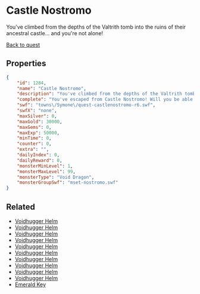 # Castle Nostromo

You've climbed from the depths of the Valtrith tomb into the ruins of their ancestral castle... and you're not alone!

[Back to quest](../quests.md)

## Properties

```json
{
    "id": 1284,
    "name": "Castle Nostromo",
    "description": "You've climbed from the depths of the Valtrith tomb into the ruins of their ancestral castle... and you're not alone!",
    "complete": "You've escaped from Castle Nostromo! Will you be able to use what you've learnt about Jaysun though?",
    "swf": "towns\/Symone\/quest-castlenostromo-r6.swf",
    "swfX": "none",
    "maxSilver": 0,
    "maxGold": 30000,
    "maxGems": 0,
    "maxExp": 50000,
    "minTime": 0,
    "counter": 0,
    "extra": "",
    "dailyIndex": 0,
    "dailyReward": 0,
    "monsterMinLevel": 1,
    "monsterMaxLevel": 99,
    "monsterType": "Void Dragon",
    "monsterGroupSwf": "mset-nostromo.swf"
}
```

## Related

- [Voidhugger Helm](../items/14393-voidhugger-helm.md)
- [Voidhugger Helm](../items/14394-voidhugger-helm.md)
- [Voidhugger Helm](../items/14395-voidhugger-helm.md)
- [Voidhugger Helm](../items/14396-voidhugger-helm.md)
- [Voidhugger Helm](../items/14397-voidhugger-helm.md)
- [Voidhugger Helm](../items/14398-voidhugger-helm.md)
- [Voidhugger Helm](../items/14399-voidhugger-helm.md)
- [Voidhugger Helm](../items/14400-voidhugger-helm.md)
- [Voidhugger Helm](../items/14401-voidhugger-helm.md)
- [Voidhugger Helm](../items/14402-voidhugger-helm.md)
- [Emerald Key](../items/15628-emerald-key.md)

